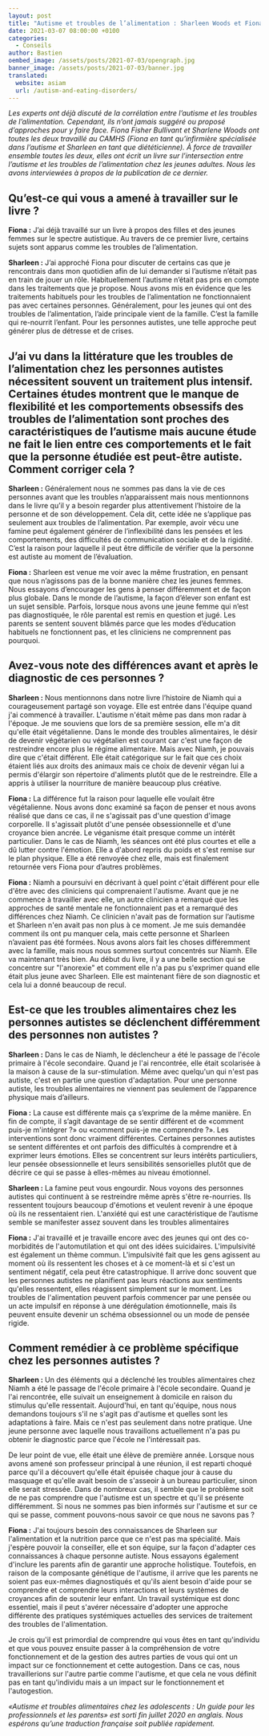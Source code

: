 ```yaml
---
layout: post
title: "Autisme et troubles de l’alimentation : Sharleen Woods et Fiona Fisher Bullivant"
date: 2021-03-07 08:00:00 +0100
categories:
  - Conseils
author: Bastien
oembed_image: /assets/posts/2021-07-03/opengraph.jpg
banner_image: /assets/posts/2021-07-03/banner.jpg
translated:
  website: asiam
  url: /autism-and-eating-disorders/
---
```


*Les experts ont déjà discuté de la corrélation entre l’autisme et les troubles de l’alimentation. Cependant, ils n’ont jamais suggéré ou proposé d’approches pour y faire face. Fiona 
Fisher Bullivant et Sharlene Woods ont toutes les deux travaillé au CAMHS (Fiona en tant qu’infirmière spécialisée dans l’autisme et Sharleen en tant que diététicienne). À force de 
travailler ensemble toutes les deux, elles ont écrit un livre sur l’intersection entre l’autisme et les troubles de l’alimentation chez les jeunes adultes. Nous les avons interviewées à 
propos de la publication de ce dernier.*

## Qu’est-ce qui vous a amené à travailler sur le livre ?

**Fiona&nbsp;:** J’ai déjà travaillé sur un livre à propos des filles et des jeunes femmes sur le spectre autistique. Au travers de ce premier livre, certains 
sujets sont apparus comme les troubles de l’alimentation.

**Sharleen&nbsp;:** J’ai approché Fiona pour discuter de certains cas que je rencontrais dans mon quotidien afin de lui demander si l’autisme n’était pas en train de jouer un rôle. Habituellement 
l’autisme n’était pas pris en compte dans les traitements que je propose. Nous avons mis en évidence que les traitements habituels pour les troubles de l’alimentation ne fonctionnaient pas avec 
certaines personnes. Généralement, pour les jeunes qui ont des troubles de l’alimentation, l’aide principale vient de la famille. C’est la famille qui re-nourrit l’enfant. Pour les personnes autistes,
une telle approche peut générer plus de détresse et de crises.


## J’ai vu dans la littérature que les troubles de l’alimentation chez les personnes autistes nécessitent souvent un traitement plus intensif. Certaines études montrent que le manque de flexibilité et les comportements obsessifs des troubles de l’alimentation sont proches des caractéristiques de l’autisme mais aucune étude ne fait le lien entre ces comportements et le fait que la personne étudiée est peut-être autiste. Comment corriger cela ?

**Sharleen&nbsp;:** Généralement nous ne sommes pas dans la vie de ces personnes avant que les troubles n’apparaissent mais nous mentionnons dans le livre qu’il y a besoin regarder plus 
attentivement l’histoire de la personne et de son développement. Cela dit, cette idée ne s’applique pas seulement aux troubles de l’alimentation. Par exemple, avoir vécu une famine peut 
également générer de l’inflexibilité dans les pensées et les comportements, des difficultés de communication sociale et de la rigidité. C’est la raison pour laquelle il peut être difficile de 
vérifier que la personne est autiste au moment de l’évaluation.

**Fiona&nbsp;:** Sharleen est venue me voir avec la même frustration, en pensant que nous n’agissons pas de la bonne manière chez les jeunes femmes. Nous essayons d’encourager les gens à penser 
différemment et de façon plus globale. Dans le monde de l’autisme, la façon d’élever son enfant est un sujet sensible. 
Parfois, lorsque nous avons une jeune femme qui n’est pas diagnostiquée, le rôle parental est remis en question et jugé. Les parents se sentent souvent blâmés parce que les modes d’éducation 
habituels ne fonctionnent pas, et les cliniciens ne comprennent pas pourquoi.


<amp-img src="/assets/posts/2021-07-03/img1.jpg" layout="intrinsic" class="center" width="380" height="253" alt="Img1"></amp-img>


## Avez-vous note des différences avant et après le diagnostic de ces personnes ?

**Sharleen&nbsp;:** Nous mentionnons dans notre livre l’histoire de Niamh qui a courageusement partagé son voyage. Elle est entrée dans l'équipe quand j'ai commencé à travailler. L'autisme n'était 
même pas dans mon radar à l'époque. Je me souviens que lors de sa première session, elle m'a dit qu'elle était végétalienne. Dans le monde des troubles alimentaires, le désir de devenir 
végétarien ou végétalien est courant car c'est une façon de restreindre encore plus le régime alimentaire. Mais avec Niamh, je pouvais dire que c'était différent. Elle était catégorique sur 
le fait que ces choix étaient liés aux droits des animaux mais ce choix de devenir végan lui a permis d'élargir son répertoire d'aliments plutôt que de le restreindre. Elle a appris à utiliser la 
nourriture de manière beaucoup plus créative.

**Fiona&nbsp;:** La différence fut la raison pour laquelle elle voulait être végétalienne. Nous avons donc examiné sa façon de penser et nous avons réalisé que dans ce cas, il ne s'agissait pas 
d'une question d'image corporelle. Il s'agissait plutôt d'une pensée obsessionnelle et d'une croyance bien ancrée. Le véganisme était presque comme un intérêt particulier.
Dans le cas de Niamh, les séances ont été plus courtes et elle a dû lutter contre l'émotion. Elle a d'abord repris du poids et s'est remise sur le plan physique. Elle a été renvoyée chez elle, 
mais est finalement retournée vers Fiona pour d’autres problèmes.

**Fiona&nbsp;:** Niamh a poursuivi en décrivant à quel point c'était différent pour elle d'être avec des cliniciens qui comprenaient l'autisme. Avant que je ne commence à travailler avec elle, un 
autre clinicien a remarqué que les approches de santé mentale ne fonctionnaient pas et a remarqué des différences chez Niamh. Ce clinicien n'avait pas de formation sur l’autisme et Sharleen n'en 
avait pas non plus à ce moment. Je me suis demandée comment ils ont pu manquer cela, mais cette personne et Sharleen n’avaient pas été formées. Nous avons alors fait les choses différemment avec la 
famille, mais nous nous sommes surtout concentrés sur Niamh. Elle va maintenant très bien. Au début du livre, il y a une belle section qui se concentre sur "l'anorexie" et comment elle n'a 
pas pu s'exprimer quand elle était plus jeune avec Sharleen. Elle est maintenant fière de son diagnostic et cela lui a donné beaucoup de recul.


<amp-img src="/assets/posts/2021-07-03/img2.jpg" layout="intrinsic" class="center" width="451" height="339" alt="Img2"></amp-img>

## Est-ce que les troubles alimentaires chez les personnes autistes se déclenchent différemment des personnes non autistes ?

**Sharleen&nbsp;:** Dans le cas de Niamh, le déclencheur a été le passage de l'école primaire à l'école secondaire. Quand je l'ai rencontrée, elle était 
scolarisée à la maison à cause de la sur-stimulation. Même avec quelqu'un qui n'est pas autiste, c'est en partie une question d'adaptation. Pour une personne autiste, les 
troubles alimentaires ne viennent pas seulement de l’apparence physique mais d’ailleurs.

**Fiona&nbsp;:** La cause est différente mais ça s’exprime de la même manière. En fin de compte, il s’agit davantage de se sentir différent et de «comment puis-je m'intégrer ?» ou «comment puis-je 
me comprendre ?». Les interventions sont donc vraiment différentes. Certaines personnes autistes se sentent différentes et ont parfois des difficultés à comprendre et à exprimer leurs émotions. 
Elles se concentrent sur leurs intérêts particuliers, leur pensée obsessionnelle et leurs sensibilités sensorielles plutôt que de décrire ce qui se passe à elles-mêmes au niveau émotionnel.

**Sharleen&nbsp;:** La famine peut vous engourdir. Nous voyons des personnes autistes qui continuent à se restreindre même après s'être re-nourries. Ils ressentent toujours beaucoup d'émotions et 
veulent revenir à une époque où ils ne ressentaient rien. L'anxiété qui est une caractéristique de l’autisme semble se manifester assez souvent dans les troubles alimentaires 

**Fiona&nbsp;:** J'ai travaillé et je travaille encore avec des jeunes qui ont des co-morbidités de l'automutilation et qui ont des idées suicidaires. 
L'impulsivité est également un thème commun. L'impulsivité fait que les gens agissent au moment où ils ressentent les choses et à ce moment-là et si c'est un sentiment négatif, cela peut être 
catastrophique. Il arrive donc souvent que les personnes autistes ne planifient pas leurs réactions aux sentiments qu'elles ressentent, elles réagissent simplement sur le moment. Les troubles de 
l'alimentation peuvent parfois commencer par une pensée ou un acte impulsif en réponse à une dérégulation émotionnelle, mais ils peuvent ensuite devenir un schéma obsessionnel ou un mode de pensée rigide.


## Comment remédier à ce problème spécifique chez les personnes autistes ?

**Sharleen&nbsp;:** Un des éléments qui a déclenché les troubles alimentaires chez Niamh a été le passage de l'école primaire à l'école secondaire. Quand je l'ai rencontrée, 
elle suivait un enseignement à domicile en raison du stimulus qu'elle ressentait. Aujourd'hui, en tant qu'équipe, nous nous demandons toujours s'il ne s'agit pas d'autisme et 
quelles sont les adaptations à faire. Mais ce n'est pas seulement dans notre pratique. Une jeune personne avec laquelle nous travaillons actuellement n'a pas pu obtenir le diagnostic parce 
que l'école ne l'intéressait pas.

De leur point de vue, elle était une élève de première année. Lorsque nous avons amené son professeur principal à une réunion, il est reparti choqué parce qu'il a découvert qu'elle était 
épuisée chaque jour à cause du masquage et qu'elle avait besoin de s'asseoir à un bureau particulier, sinon elle serait stressée. Dans de nombreux cas, il semble que le problème soit de ne
pas comprendre que l'autisme est un spectre et qu'il se présente différemment. Si nous ne sommes pas bien informés sur l'autisme et sur ce qui se passe, comment pouvons-nous savoir ce que nous
ne savons pas ?

**Fiona&nbsp;:** J'ai toujours besoin des connaissances de Sharleen sur l'alimentation et la nutrition parce que ce n'est pas ma spécialité. Mais j'espère pouvoir la conseiller, elle et son équipe, 
sur la façon d'adapter ces connaissances à chaque personne autiste. Nous essayons également d'inclure les parents afin de garantir une approche holistique. Toutefois, en raison de la composante
génétique de l'autisme, il arrive que les parents ne soient pas eux-mêmes diagnostiqués et qu'ils aient besoin d'aide pour se comprendre et comprendre leurs interactions et leurs systèmes de
croyances afin de soutenir leur enfant. Un travail systémique est donc essentiel, mais il peut s'avérer nécessaire d'adopter une approche différente des pratiques systémiques actuelles des
services de traitement des troubles de l'alimentation.

Je crois qu'il est primordial de comprendre qui vous êtes en tant qu'individu et que vous pouvez ensuite passer à la compréhension de votre fonctionnement et de la gestion des autres parties
de vous qui ont un impact sur ce fonctionnement et cette autogestion. Dans ce cas, nous travaillerions sur l'autre partie comme l'autisme, et que cela ne vous définit pas en tant qu'individu
mais a un impact sur le fonctionnement et l'autogestion.

*&laquo;Autisme et troubles alimentaires chez les adolescents&nbsp;: Un guide pour les professionnels et les parents&raquo; est sorti fin juillet 2020 en anglais. Nous espérons qu’une traduction française soit publiée rapidement.*

